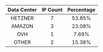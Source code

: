 | Data Center | IP Count | Percentage |
|:------------:|:--------:|:-----------:|
| HETZNER | 7 | 53.85% |
| AMAZON | 3 | 23.08% |
| OVH | 1 | 7.69% |
| OTHER | 2 | 15.38% |